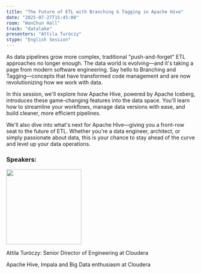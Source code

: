 ```yaml
---
title: "The Future of ETL with Branching & Tagging in Apache Hive"
date: "2025-07-27T15:45:00"
room: "WanChun Hall"
track: "datalake"
presenters: "Attila Turóczy"
stype: "English Session"
---
```


As data pipelines grow more complex, traditional "push-and-forget" ETL approaches no longer enough. The data world is evolving—and it's taking a page from modern software engineering. Say hello to Branching and Tagging—concepts that have transformed code management and are now revolutionizing how we work with data.

In this session, we'll explore how Apache Hive, powered by Apache Iceberg, introduces these game-changing features into the data space. You'll learn how to streamline your workflows, manage data versions with ease, and build cleaner, more efficient pipelines.

We'll also dive into what's next for Apache Hive—giving you a front-row seat to the future of ETL. Whether you're a data engineer, architect, or simply passionate about data, this is your chance to stay ahead of the curve and level up your data operations.

### Speakers:


<img src="https://sessionize.com/image/eaac-400o400o1-4tyV3Kp9qDQ4mSJ4t3tDoV.jpg" width="200" /><br/>

Attila Turóczy: Senior Director of Engineering at Cloudera

Apache Hive, Impala and Big Data enthusiasm at Cloudera